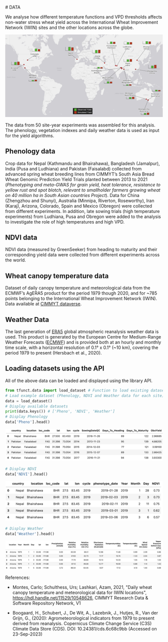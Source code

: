 <!-- ---
hide:
  - navigation
  #- toc
--- -->
# DATA

We analyse how different temperature functions and VPD thresholds affects non-water stress wheat yield across the International Wheat Improvement Network (IWIN) sites and the other locations across the globe.

![Site distribution](./assets/Map_PRFT_siteDistribution_Yield.png "Site distribution")

The data from 50 site-year experiments was assembled for this analysis. The phenology, vegetation indexes and daily weather data is used as input for the yield algorithms.

## Phenology data

Crop data for Nepal (Kathmandu and Bhairahawa), Bangladesh (Jamalpur), India (Pusa and Ludhiana) and Pakistan (Faisalabd) collected from advanced spring wheat breeding lines from CIMMYT’s South Asia Bread Wheat Genomic Prediction Yield Trials planted between 2013 to 2021 (_Phenotyping and meta-GWAS for grain yield, heat tolerance, resistance to yellow rust and spot blotch, relevant to smallholder farmers growing wheat on 40 million ha in South Asian countries Project_). Data for China (Zhengzhou and Shunyi), Australia (Minnipa, Riverton, Roseworthy), Iran (Karaj), Arizona, Colorado, Spain and Mexico (Obregon) were collected from different experiments.  In addition, late sowing trials (high temperature experiments) from Ludhiana, Pusa and Obregon were added to the analysis to investigate the role of high temperatures and high VPD.

## NDVI data

NDVI data (measured by GreenSeeker) from heading to maturity and their corresponding yield data were collected from different experiments across the world.

## Wheat canopy temperature data

Dataset of daily canopy temperature and meteorological data from the ECMWF’s AgERA5 product for the period 1979 though 2020, and for ~785 points belonging to the International Wheat Improvement Network (IWIN). Data available at 
[CIMMYT dataverse].

<!-- [IWIN]: https://orderseed.cimmyt.org/iwin-results.php -->
 [CIMMYT dataverse]: https://data.cimmyt.org/dataset.xhtml?persistentId=hdl:11529/10548626

## Weather Data

The last generation of [ERA5] global atmospheric reanalysis weather data is used. This product is generated by the European Centre for Medium-Range Weather Forecasts ([ECMWF]) and is provided both at an hourly and monthly time scale, with a horizontal resolution of 0.1° x 0.1° (~10 km), covering the period 1979 to present (Hersbach et al., 2020).

 [ECMWF]: https://www.ecmwf.int/
 [ERA5]: https://cds.climate.copernicus.eu/cdsapp#!/dataset/10.24381/cds.6c68c9bb?tab=overview


## Loading datasets using the API

All of the above data can be loaded and displayed using the library API.

``` python
from tfunct.data import load_dataset # Function to load existing dataset
# Load example dataset (Phenology, NDVI and Weather data for each site)
data = load_dataset()
# Display available datasets
print(data.keys()) # ['Pheno', 'NDVI', 'Weather']
# Display Phenology
data['Pheno'].head()

```
![Display Phenology](./assets/DisplayPhenologyTable.png)

``` python
# Display NDVI
data['NDVI'].head()
```
![Display NDVI](./assets/DisplayNDVITable.png)

``` python
# Display Weather
data['Weather'].head()
```
![Display Weather](./assets/DisplayWeatherTable.png)

References:

- Montes, Carlo; Schulthess, Urs; Lashkari, Azam, 2021, "Daily wheat canopy temperature and meteorological data for IWIN locations", https://hdl.handle.net/11529/10548626, CIMMYT Research Data & Software Repository Network, V1

- Boogaard, H., Schubert, J., De Wit, A., Lazebnik, J., Hutjes, R., Van der Grijn, G., (2020): Agrometeorological indicators from 1979 to present derived from reanalysis. Copernicus Climate Change Service (C3S) Climate Data Store (CDS). DOI: 10.24381/cds.6c68c9bb (Accessed on 23-Sep-2023)

